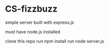 # CS-fizzbuzz

simple server built with express.js

must have node.js installed

clone this repo
run npm install
run node server.js
